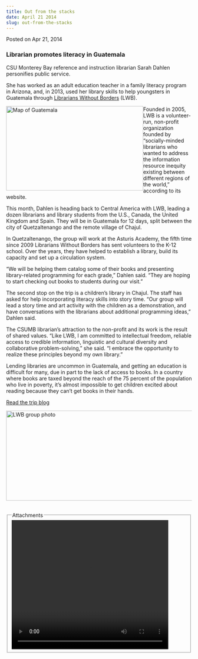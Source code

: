 ```yaml
---
title: Out from the stacks
date: April 21 2014
slug: out-from-the-stacks
---
```


 



<span class="date">Posted on Apr 21, 2014    </span>
<h3>Librarian promotes literacy in Guatemala</h3>
<p>CSU Monterey Bay reference and instruction librarian Sarah
Dahlen personifies public service.</p>
<p>She has worked as an adult education teacher in a family
literacy program in Arizona, and, in 2013, used her library skills
to help youngsters in Guatemala through <a href="https://lwb-online.org" rel="nofollow">Librarians Without
Borders</a> (LWB).</p>
<p><img alt="Map of Guatemala" src="https://news.csumb.edu/sites/default/files/65/attachments/news/images/map_for_web.jpg" style="width:372px; height:229px; float:left">Founded in 2005,
LWB is a volunteer-run, non-profit organization founded by
&#x201C;socially-minded librarians who wanted to address the information
resource inequity existing between different regions of the world,&#x201D;
according to its website.</img></p>
<p>This month, Dahlen is heading back to Central America with LWB,
leading a dozen librarians and library students from the U.S.,
Canada, the United Kingdom and Spain. They will be in Guatemala for
12 days, split between the city of Quetzaltenango and the remote
village of Chajul.</p>
<p>In Quetzaltenango, the group will work at the Asturis Academy,
the fifth time since 2009 Librarians Without Borders has sent
volunteers to the K-12 school. Over the years, they have helped to
establish a library, build its capacity and set up a circulation
system.</p>
<p>&#x201C;We will be helping them catalog some of their books and
presenting library-related programming for each grade,&#x201D; Dahlen
said. &#x201C;They are hoping to start checking out books to students
during our visit.&#x201D;</p>
<p>The second stop on the trip is a children&#x2019;s library in Chajul.
The staff has asked for help incorporating literacy skills into
story time. &#x201C;Our group will lead a story time and art activity with
the children as a demonstration, and have conversations with the
librarians about additional programming ideas,&#x201D; Dahlen said.</p>
<p>The CSUMB librarian&#x2019;s attraction to the non-profit and its work
is the result of shared values. &#x201C;Like LWB, I am committed to
intellectual freedom, reliable access to credible information,
linguistic and cultural diversity and collaborative
problem-solving,&#x201D; she said. &#x201C;I embrace the opportunity to realize
these principles beyond my own library.&#x201D;</p>
<p>Lending libraries are uncommon in Guatemala, and getting an
education is difficult for many, due in part to the lack of access
to books. In a country where books are taxed beyond the reach of
the 75 percent of the population who live in poverty, it&#x2019;s almost
impossible to get children excited about reading because they can&#x2019;t
get books in their hands.</p>
<p><a href="https://lwb-online.org/?cat=27" rel="nofollow">Read the
trip blog</a></p>
<p><img alt="LWB group photo" src="https://news.csumb.edu/sites/default/files/65/attachments/news/images/lwb_banner.png" style="width:515px; height:244px; float:left"/></p>
<p><br>
&#xA0;</br></p>
<fieldset class="fieldgroup group-attachments">
<legend>Attachments</legend>
<div class="field field-type-emvideo field-field-attach-video">
<div class="field-items">
<div class="field-item odd">
<div class="emvideo emvideo-video emvideo-youtube">
<div class="emfield-emvideo emfield-emvideo-youtube">
<div id="emvideo-youtube-flash-wrapper-1">
<!--<object type="application/x-shockwave-flash" height="350" width="425" data="https://www.youtube.com/v/xJ2jZShIQyk&amp;rel=0&amp;enablejsapi=1&amp;playerapiid=ytplayer&amp;fs=1" id="emvideo-youtube-flash-1">
          <param name="movie" value="https://www.youtube.com/v/xJ2jZShIQyk&amp;rel=0&amp;enablejsapi=1&amp;playerapiid=ytplayer&amp;fs=1" />
          <param name="allowScriptAccess" value="sameDomain"/>
          <param name="quality" value="best"/>
          <param name="allowFullScreen" value="true"/>
          <param name="bgcolor" value="#FFFFFF"/>
          <param name="scale" value="noScale"/>
          <param name="salign" value="TL"/>
          <param name="FlashVars" value="playerMode=embedded" />
          <param name="wmode" value="transparent" />
        </object>-->
<video controls="" width="425" height="350">
<source src="https://r14---sn-o097zne6.googlevideo.com/videoplayback?itag=18&amp;mv=m&amp;mt=1422376691&amp;sparams=dur,id,initcwndbps,ip,ipbits,itag,mm,ms,mv,pl,ratebypass,source,upn,expire&amp;ms=au&amp;id=o-AK7aIv3dNv4377XOr8eGlIndQnNQfoIRelbiVX41ydG0&amp;initcwndbps=3752500&amp;pl=23&amp;source=youtube&amp;expire=1422398393&amp;sver=3&amp;dur=186.641&amp;ip=198.189.249.65&amp;key=yt5&amp;fexp=900718,907263,916104,923368,927622,929244,929821,930676,936121,9406392,943917,947225,948124,952302,952605,952901,955301,957103,957201,959701&amp;signature=8E27FA5D60F842173B8CD67FD6E20F6AAC2B9B15.64789AC5698B4039332E61D992B62D17EF2BED89&amp;mm=31&amp;upn=9rx3xoRpQ5k&amp;ipbits=0&amp;ratebypass=yes&amp;name=xJ2jZShIQyk" type="video/mp4"/></video></div>
</div>
</div>
</div>
</div>
</div>
</fieldset>





 
